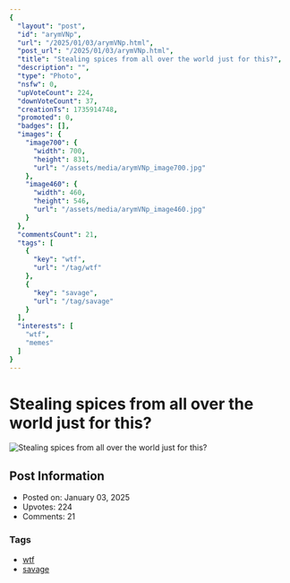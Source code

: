 ```yaml
---
{
  "layout": "post",
  "id": "arymVNp",
  "url": "/2025/01/03/arymVNp.html",
  "post_url": "/2025/01/03/arymVNp.html",
  "title": "Stealing spices from all over the world just for this?",
  "description": "",
  "type": "Photo",
  "nsfw": 0,
  "upVoteCount": 224,
  "downVoteCount": 37,
  "creationTs": 1735914748,
  "promoted": 0,
  "badges": [],
  "images": {
    "image700": {
      "width": 700,
      "height": 831,
      "url": "/assets/media/arymVNp_image700.jpg"
    },
    "image460": {
      "width": 460,
      "height": 546,
      "url": "/assets/media/arymVNp_image460.jpg"
    }
  },
  "commentsCount": 21,
  "tags": [
    {
      "key": "wtf",
      "url": "/tag/wtf"
    },
    {
      "key": "savage",
      "url": "/tag/savage"
    }
  ],
  "interests": [
    "wtf",
    "memes"
  ]
}
---
```


# Stealing spices from all over the world just for this?

![Stealing spices from all over the world just for this?](/assets/media/arymVNp_image700.jpg)

## Post Information

- Posted on: January 03, 2025
- Upvotes: 224
- Comments: 21

### Tags

- [wtf](/tag/wtf)
- [savage](/tag/savage)
